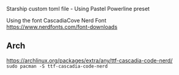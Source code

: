 Starship custom toml file - Using Pastel Powerline preset

Using the font CascadiaCove Nerd Font  
https://www.nerdfonts.com/font-downloads

## Arch 
https://archlinux.org/packages/extra/any/ttf-cascadia-code-nerd/  
```sudo pacman -S ttf-cascadia-code-nerd```

